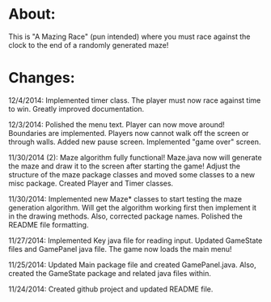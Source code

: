About:
===========

This is "A Mazing Race" (pun intended) where you must race against the clock to the end of a randomly generated maze!


Changes:
===========

12/4/2014:	Implemented timer class. The player must now race against time to win.
			Greatly improved documentation.

12/3/2014:	Polished the menu text.
			Player can now move around!
			Boundaries are implemented. Players now cannot walk off the screen or through walls.
			Added new pause screen.
			Implemented "game over" screen.

11/30/2014 (2): Maze algorithm fully functional! Maze.java now will generate the maze and draw it to the screen after starting the game!
			Adjust the structure of the maze package classes and moved some classes to a new misc package.
			Created Player and Timer classes.
 
11/30/2014: Implemented new Maze* classes to start testing the maze generation algorithm. Will get the algorithm working first then implement it in the drawing methods.
			Also, corrected package names.
			Polished the README file formatting.

11/27/2014: Implemented Key java file for reading input.
			Updated GameState files and GamePanel java file. The game now loads the main menu!

11/25/2014: Updated Main package file and created GamePanel.java.
			Also, created the GameState package and related java files within.

11/24/2014: Created github project and updated README file.

